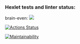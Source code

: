 ### Hexlet tests and linter status:
brain-even:
<a href="https://asciinema.org/a/lirEaap88zUOBMB8iza0bdX0e" target="_blank"><img src="https://asciinema.org/a/lirEaap88zUOBMB8iza0bdX0e.svg" /></a>

[![Actions Status](https://github.com/h4liff/qa-auto-engineer-javascript-project-44/actions/workflows/hexlet-check.yml/badge.svg)](https://github.com/h4liff/qa-auto-engineer-javascript-project-44/actions)

[![Maintainability](https://api.codeclimate.com/v1/badges/ee4c647d5b60a034c2f2/maintainability)](https://codeclimate.com/github/h4liff/qa-auto-engineer-javascript-project-44/maintainability)
